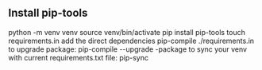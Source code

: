 ## Install pip-tools

python -m venv venv
source venv/bin/activate
pip install pip-tools
touch requirements.in
add the direct dependencies
pip-compile ./requirements.in
to upgrade package:
    pip-compile --upgrade -package <filename>
to sync your venv with current requirements.txt file:
    pip-sync